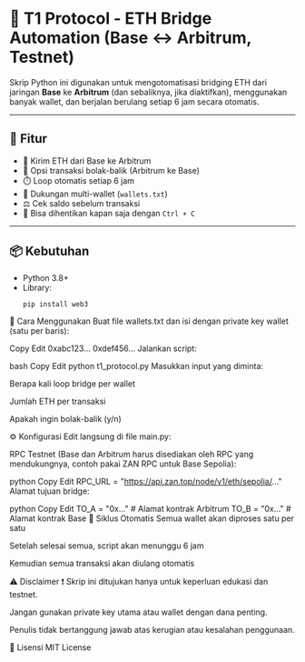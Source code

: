 # 🌉 T1 Protocol - ETH Bridge Automation (Base ↔ Arbitrum, Testnet)

Skrip Python ini digunakan untuk mengotomatisasi bridging ETH dari jaringan **Base** ke **Arbitrum** (dan sebaliknya, jika diaktifkan), menggunakan banyak wallet, dan berjalan berulang setiap 6 jam secara otomatis.

---

## 🚀 Fitur

- 🔁 Kirim ETH dari Base ke Arbitrum
- 🔄 Opsi transaksi bolak-balik (Arbitrum ke Base)
- ⏱️ Loop otomatis setiap 6 jam
- 🧾 Dukungan multi-wallet (`wallets.txt`)
- ⚖️ Cek saldo sebelum transaksi
- 🧯 Bisa dihentikan kapan saja dengan `Ctrl + C`

---

## 📦 Kebutuhan

- Python 3.8+
- Library:
  ```bash
  pip install web3
📂 Cara Menggunakan
Buat file wallets.txt dan isi dengan private key wallet (satu per baris):

Copy
Edit
0xabc123...
0xdef456...
Jalankan script:

bash
Copy
Edit
python t1_protocol.py
Masukkan input yang diminta:

Berapa kali loop bridge per wallet

Jumlah ETH per transaksi

Apakah ingin bolak-balik (y/n)



⚙️ Konfigurasi
Edit langsung di file main.py:

RPC Testnet (Base dan Arbitrum harus disediakan oleh RPC yang mendukungnya, contoh pakai ZAN RPC untuk Base Sepolia):

python
Copy
Edit
RPC_URL = "https://api.zan.top/node/v1/eth/sepolia/..."
Alamat tujuan bridge:

python
Copy
Edit
TO_A = "0x..."  # Alamat kontrak Arbitrum
TO_B = "0x..."  # Alamat kontrak Base
🔁 Siklus Otomatis
Semua wallet akan diproses satu per satu

Setelah selesai semua, script akan menunggu 6 jam

Kemudian semua transaksi akan diulang otomatis

⚠️ Disclaimer
❗ Skrip ini ditujukan hanya untuk keperluan edukasi dan testnet.

Jangan gunakan private key utama atau wallet dengan dana penting.

Penulis tidak bertanggung jawab atas kerugian atau kesalahan penggunaan.

📄 Lisensi
MIT License

